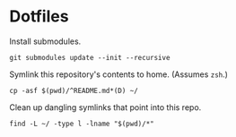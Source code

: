 # Dotfiles

Install submodules.

    git submodules update --init --recursive

Symlink this repository's contents to home. (Assumes `zsh`.)

    cp -asf $(pwd)/^README.md*(D) ~/

Clean up dangling symlinks that point into this repo.

    find -L ~/ -type l -lname "$(pwd)/*"

